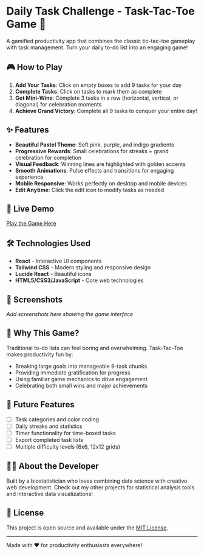 # Daily Task Challenge - Task-Tac-Toe Game 🎯

A gamified productivity app that combines the classic tic-tac-toe gameplay with task management. Turn your daily to-do list into an engaging game!

## 🎮 How to Play

1. **Add Your Tasks**: Click on empty boxes to add 9 tasks for your day
2. **Complete Tasks**: Click on tasks to mark them as complete
3. **Get Mini-Wins**: Complete 3 tasks in a row (horizontal, vertical, or diagonal) for celebration moments
4. **Achieve Grand Victory**: Complete all 9 tasks to conquer your entire day!

## ✨ Features

- **Beautiful Pastel Theme**: Soft pink, purple, and indigo gradients
- **Progressive Rewards**: Small celebrations for streaks + grand celebration for completion  
- **Visual Feedback**: Winning lines are highlighted with golden accents
- **Smooth Animations**: Pulse effects and transitions for engaging experience
- **Mobile Responsive**: Works perfectly on desktop and mobile devices
- **Edit Anytime**: Click the edit icon to modify tasks as needed

## 🚀 Live Demo

[Play the Game Here](https://yourusername.github.io/task-tac-toe-game)

## 🛠️ Technologies Used

- **React** - Interactive UI components
- **Tailwind CSS** - Modern styling and responsive design
- **Lucide React** - Beautiful icons
- **HTML5/CSS3/JavaScript** - Core web technologies

## 📱 Screenshots

*Add screenshots here showing the game interface*

## 🎯 Why This Game?

Traditional to-do lists can feel boring and overwhelming. Task-Tac-Toe makes productivity fun by:
- Breaking large goals into manageable 9-task chunks
- Providing immediate gratification for progress
- Using familiar game mechanics to drive engagement
- Celebrating both small wins and major achievements

## 🔮 Future Features

- [ ] Task categories and color coding
- [ ] Daily streaks and statistics
- [ ] Timer functionality for time-boxed tasks
- [ ] Export completed task lists
- [ ] Multiple difficulty levels (6x6, 12x12 grids)

## 👨‍💻 About the Developer

Built by a biostatistician who loves combining data science with creative web development. Check out my other projects for statistical analysis tools and interactive data visualizations!

## 📄 License

This project is open source and available under the [MIT License](LICENSE).

---

Made with ❤️ for productivity enthusiasts everywhere!
